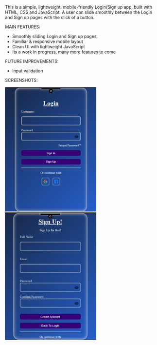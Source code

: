 This is a simple, lightweight, mobile-friendly Login/Sign up app, built with HTML, CSS and JavaScript.
A user can slide smoothly between the Login and Sign up pages with the click of a button.

MAIN FEATURES:
 - Smoothly sliding Login and Sign up pages.
 - Familiar & responsive mobile layout
 - Clean UI with lightweight JavaScript
 - Its a work in progress, many more features to come

FUTURE IMPROVEMENTS:
 - Input validation


SCREENSHOTS:
<p float="left">
 <img src="Screenshot.preview/Login.png" alt="Login page" width="300" />
 <img src="Screenshot.preview/Sign-up.png" alt="Sign up page" width="300" />
</p>
